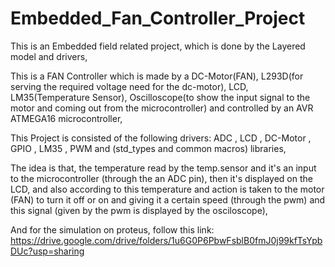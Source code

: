 # Embedded_Fan_Controller_Project

This is an Embedded field related project, which is done by the Layered model and drivers,

This is a FAN Controller which is made by a DC-Motor(FAN), L293D(for serving the required voltage need for the dc-motor), LCD, LM35(Temperature Sensor), Oscilloscope(to show the input signal to the motor and coming out from the microcontroller) and controlled by an AVR ATMEGA16 microcontroller,

This Project is consisted of the following drivers:
ADC , LCD , DC-Motor , GPIO , LM35 , PWM and (std_types and common macros) libraries,

The idea is that, the temperature read by the temp.sensor and it's an input to the microcontroller (through the an ADC pin), then it's displayed on the LCD, and also according to this temperature and action is taken to the motor (FAN) to turn it off or on and giving it a certain speed (through the pwm) and this signal (given by the pwm is displayed by the osciloscope),

And for the simulation on proteus, follow this link: https://drive.google.com/drive/folders/1u6G0P6PbwFsblB0fmJ0j99kfTsYpbDUc?usp=sharing
